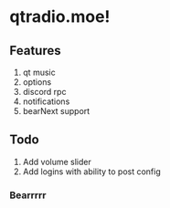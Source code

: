 # qtradio.moe!

## Features
1. qt music
2. options
3. discord rpc
4. notifications
5. bearNext support

## Todo
1. Add volume slider
2. Add logins with ability to post config

### Bearrrrr